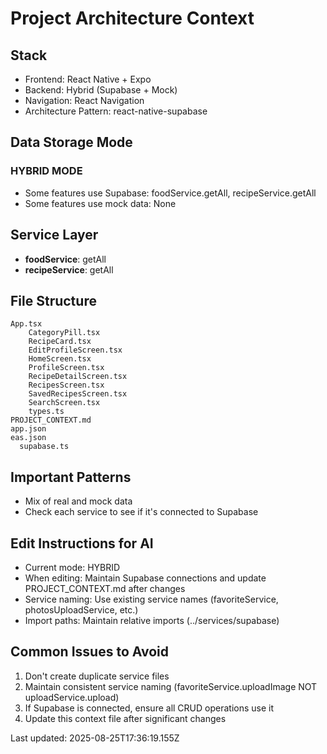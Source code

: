 # Project Architecture Context

## Stack
- Frontend: React Native + Expo
- Backend: Hybrid (Supabase + Mock)
- Navigation: React Navigation
- Architecture Pattern: react-native-supabase

## Data Storage Mode

### HYBRID MODE
- Some features use Supabase: foodService.getAll, recipeService.getAll
- Some features use mock data: None


## Service Layer
- **foodService**: getAll
- **recipeService**: getAll

## File Structure
```
App.tsx
    CategoryPill.tsx
    RecipeCard.tsx
    EditProfileScreen.tsx
    HomeScreen.tsx
    ProfileScreen.tsx
    RecipeDetailScreen.tsx
    RecipesScreen.tsx
    SavedRecipesScreen.tsx
    SearchScreen.tsx
    types.ts
PROJECT_CONTEXT.md
app.json
eas.json
  supabase.ts
```

## Important Patterns

- Mix of real and mock data
- Check each service to see if it's connected to Supabase


## Edit Instructions for AI
- Current mode: HYBRID
- When editing: Maintain Supabase connections and update PROJECT_CONTEXT.md after changes
- Service naming: Use existing service names (favoriteService, photosUploadService, etc.)
- Import paths: Maintain relative imports (../services/supabase)

## Common Issues to Avoid
1. Don't create duplicate service files
2. Maintain consistent service naming (favoriteService.uploadImage NOT uploadService.upload)
3. If Supabase is connected, ensure all CRUD operations use it
4. Update this context file after significant changes

Last updated: 2025-08-25T17:36:19.155Z
